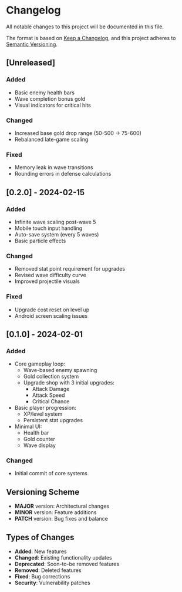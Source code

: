 # Changelog

All notable changes to this project will be documented in this file.

The format is based on [Keep a Changelog](https://keepachangelog.com/en/1.0.0/),
and this project adheres to [Semantic Versioning](https://semver.org/spec/v2.0.0.html).

## [Unreleased]

### Added
- Basic enemy health bars
- Wave completion bonus gold
- Visual indicators for critical hits

### Changed
- Increased base gold drop range (50-500 → 75-600)
- Rebalanced late-game scaling

### Fixed
- Memory leak in wave transitions
- Rounding errors in defense calculations


## [0.2.0] - 2024-02-15

### Added
- Infinite wave scaling post-wave 5
- Mobile touch input handling
- Auto-save system (every 5 waves)
- Basic particle effects

### Changed
- Removed stat point requirement for upgrades
- Revised wave difficulty curve
- Improved projectile visuals

### Fixed
- Upgrade cost reset on level up
- Android screen scaling issues

## [0.1.0] - 2024-02-01

### Added
- Core gameplay loop:
  - Wave-based enemy spawning
  - Gold collection system
  - Upgrade shop with 3 initial upgrades:
    - Attack Damage
    - Attack Speed
    - Critical Chance
- Basic player progression:
  - XP/level system
  - Persistent stat upgrades
- Minimal UI:
  - Health bar
  - Gold counter
  - Wave display

### Changed
- Initial commit of core systems

## Versioning Scheme

- **MAJOR** version: Architectural changes
- **MINOR** version: Feature additions
- **PATCH** version: Bug fixes and balance

## Types of Changes

- **Added**: New features
- **Changed**: Existing functionality updates
- **Deprecated**: Soon-to-be removed features
- **Removed**: Deleted features
- **Fixed**: Bug corrections
- **Security**: Vulnerability patches